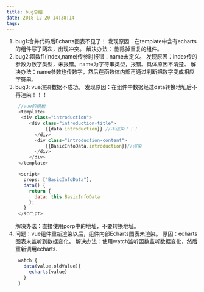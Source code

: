 ```yaml
---
title: bug总结
date: 2018-12-20 14:38:14
tags:
---
```

1. bug1:合并代码后Echarts图表不见了！
   发现原因：在template中含有echarts的组件写了两次，出现冲突。
   解决办法： 删除掉重复的组件。
2. bug2:函数f1(index,name)传参时报错：name未定义。
   发现原因：index传的参数为数字类型，未报错。name为字符串类型，报错。具体原因不清楚。
   解决办法：name参数也传数字，然后在函数体内部再通过判断把数字变成相应字符串。
3. bug3: vue渲染数据不成功。
   发现原因：在组件中数据经过data转换地址后不再渲染！！！
   ```js
    //vue的模板
    <template>
     <div class="introduction">
        <div class="introduction-title">
              {{data.introduction}} //不渲染！！！
          </div>
          <div class="introduction-content">
              {{BasicInfoData.introduction}}//渲染
          </div>
        </div>
    </template> 

    <script>
      props: ["BasicInfoData"],
      data() {
        return {
          data: this.BasicInfoData
        };
      }
    </script>
   ```
   解决办法：直接使用porp中的地址，不要转换地址。
4. 问题：vue组件重新渲染以后，组件内部Echarts图表未渲染。
   原因：echarts图表未监听到数据变化。
   解决办法：使用watch监听函数监听数据变化，然后重新调用echarts.
   ```js
    watch:{
      data(value,oldValue){
        echarts(value)
      }
    }
   ```